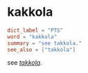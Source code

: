 # kakkola

``` toml
dict_label = "PTS"
word = "kakkola"
summary = "see takkola."
see_also = ["takkola"]
```

see *[takkola](takkola.md)*.

